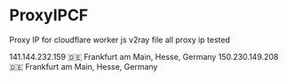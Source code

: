 # ProxyIPCF
Proxy IP for cloudflare worker js v2ray file
all proxy ip tested

141.144.232.159  🇩🇪 Frankfurt am Main, Hesse, Germany
150.230.149.208  🇩🇪 Frankfurt am Main, Hesse, Germany
